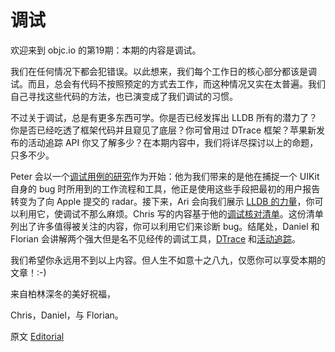# 调试

欢迎来到 objc.io 的第19期：本期的内容是调试。

我们在任何情况下都会犯错误。以此想来，我们每个工作日的核心部分都该是调试。而且，总会有代码不按照预定的方式去工作，而这种情况又实在太普遍。我们自己寻找这些代码的方法，也已演变成了我们调试的习惯。

不过关于调试，总是有更多东西可学。你是否已经发挥出 LLDB 所有的潜力了？你是否已经吃透了框架代码并且窥见了底层？你可曾用过 DTrace 框架？苹果新发布的活动追踪 API 你又了解多少？在本期内容中，我们将详尽探讨以上的命题，只多不少。

Peter 会以一个[调试用例的研究][1]作为开始：他为我们带来的是他在捕捉一个 UIKit 自身的 bug 时所用到的工作流程和工具，他正是使用这些手段把最初的用户报告转变为了向 Apple 提交的 radar。接下来，Ari 会向我们展示 [LLDB 的力量][2]，你可以利用它，使调试不那么麻烦。Chris 写的内容基于他的[调试核对清单][3]。这份清单列出了许多值得被关注的内容，你可以利用它们来诊断 bug。结尾处，Daniel 和 Florian 会讲解两个强大但是名不见经传的调试工具，[DTrace][4] 和[活动追踪][5]。

我们希望你永远用不到以上内容。但人生不如意十之八九，仅愿你可以享受本期的文章！:-)

来自柏林深冬的美好祝福，

Chris，Daniel，与 Florian。

[1]:http://objccn.io/issue-19-1
[2]:http://objccn.io/issue-19-2
[3]:http://objccn.io/issue-19-3
[4]:http://objccn.io/issue-19-4
[5]:http://objccn.io/issue-19-5

原文 [Editorial](http://www.objc.io/issue-19/editorial.html)
